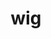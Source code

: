 ---
category: 3-letters
denotation: null
name: wig
reference_link: https://www.etymonline.com/word/wig
root_language: null
root_name: null
title: wig
type: free
word_sums:
- respelling: wig
  sum: 'Wig + '
---